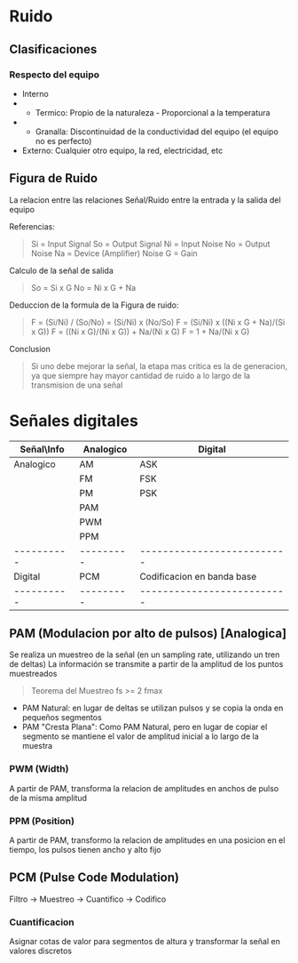 # Ruido
## Clasificaciones
### Respecto del equipo
* Interno
* * Termico: Propio de la naturaleza - Proporcional a la temperatura
* * Granalla: Discontinuidad de la conductividad del equipo (el equipo no es perfecto)
* Externo: Cualquier otro equipo, la red, electricidad, etc

## Figura de Ruido
La relacion entre las relaciones Señal/Ruido entre la entrada y la salida del equipo

Referencias:
> Si = Input Signal
> So = Output Signal
> Ni = Input Noise
> No = Output Noise
> Na = Device (Amplifier) Noise
> G = Gain

Calculo de la señal de salida
> So = Si x G
> No = Ni x G + Na

Deduccion de la formula de la Figura de ruido:
> F = (Si/Ni) / (So/No) = (Si/Ni) x (No/So)
> F = (Si/Ni) x ((Ni x G + Na)/(Si x G))
> F = ((Ni x G)/(Ni x G)) + Na/(Ni x G)
> F = 1 + Na/(Ni x G)

Conclusion
> Si uno debe mejorar la señal, la etapa mas critica es la de generacion, ya
> que siempre hay mayor cantidad de ruido a lo largo de la transmision de una
> señal

# Señales digitales

|Señal\Info|Analogico|Digital                   |
|----------|---------|--------------------------|
|Analogico |AM       |ASK                       |
|          |FM       |FSK                       |
|          |PM       |PSK                       |
|          |PAM      |                          |
|          |PWM      |                          |
|          |PPM      |                          |
|----------|---------|--------------------------|
|Digital   |PCM      |Codificacion en banda base|
|----------|---------|--------------------------|

## PAM (Modulacion por alto de pulsos) [Analogica]
Se realiza un muestreo de la señal (en un sampling rate, utilizando un tren de deltas)
La información se transmite a partir de la amplitud de los puntos muestreados

> Teorema del Muestreo
> fs >= 2 fmax

* PAM Natural: en lugar de deltas se utilizan pulsos y se copia la onda en pequeños segmentos
* PAM "Cresta Plana": Como PAM Natural, pero en lugar de copiar el segmento se
                      mantiene el valor de amplitud inicial a lo largo de la muestra

### PWM (Width)
A partir de PAM, transforma la relacion de amplitudes en anchos de pulso de la misma amplitud

### PPM (Position)
A partir de PAM, transformo la relacion de amplitudes en una posicion en el tiempo,
los pulsos tienen ancho y alto fijo

## PCM (Pulse Code Modulation)

Filtro -> Muestreo -> Cuantifico -> Codifico

### Cuantificacion
Asignar cotas de valor para segmentos de altura y transformar la señal en valores discretos


